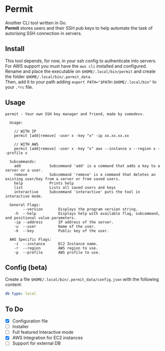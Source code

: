 # Permit

Another CLI tool written in Go.  \
**Permit** stores users and their SSH pub keys to help automate the task of autorising SSH connection in servers.

## Install

This tool depends, for now, in your ssh config to authenticate into servers. For AWS support you must have the ```aws cli``` installed and configured. \
Rename and place the executable on ```$HOME/.local/bin/permit``` and create the folder ```$HOME/.local/bin/.permit_data```. \
Then, add it to your path adding ```export PATH="$PATH:$HOME/.local/bin"``` to your ```.*rc``` file.

## Usage

``` text
permit - Your own SSH key manager and friend, made by somedevv.

  Usage:

    // WITH IP
    permit [add|remove] -user x -key "x" -ip xx.xx.xx.xx

    // WITH AWS
    permit [add|remove] -user x -key "x" aws --instance x --region x --profile x

  Subcommands:
    add             Subcommand 'add' is a command that adds a key to a server or a user.
    remove          Subcommand 'remove' is a command that deletes an existing user/key from a server or from saved users.
    help            Prints help
    list            Lists all saved users and keys
    interactive     Subcommand 'interactive' puts the tool in interactive mode.

  General Flags:
        --version       Displays the program version string.
    -h  --help          Displays help with available flag, subcommand, and positional value parameters.
    -ip --address       IP address of the server.
    -u  --user          Name of the user.
    -k  --key           Public key of the user.

  AWS Specific Flags:
    -i  --instance      EC2 Instance name.
    -r  --region        AWS region to use.
    -p  --profile       AWS profile to use.
```

## Config (beta)

Create a file ```$HOME/.local/bin/.permit_data/config.json``` with the following content:

``` yaml
db type: local
```

## To Do

- [x] Configuration file
- [ ] Installer
- [ ] Full featured Interactive mode
- [x] AWS Integration for EC2 instances
- [ ] Support for external DB
